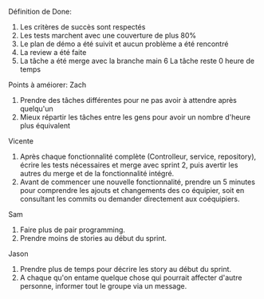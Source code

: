 Définition de Done:
  1. Les critères de succès sont respectés
  2. Les tests marchent avec une couverture de plus 80%
  3. Le plan de démo a été suivit et aucun problème a été rencontré
  4. La review a été faite
  5. La tâche a été merge avec la branche main
  6 La tâche reste 0 heure de temps

Points à améiorer:
Zach
  1. Prendre des tâches différentes pour ne pas avoir à attendre après quelqu'un
  2. Mieux répartir les tâches entre les gens pour avoir un nombre d'heure plus équivalent

Vicente
1. Après chaque fonctionnalité complète (Controlleur, service, repository), écrire les tests nécessaires et merge avec sprint 2, puis avertir les autres du merge et de la fonctionnalité intégré.
2. Avant de commencer une nouvelle fonctionnalité, prendre un 5 minutes pour comprendre les ajouts et changements des co équipier, soit en consultant les commits ou demander directement aux coéquipiers.

Sam
  1. Faire plus de pair programming.
  2. Prendre moins de stories au début du sprint.

Jason
  1. Prendre plus de temps pour décrire les story au début du sprint.
  2. A chaque qu'on entame quelque chose qui pourrait affecter d'autre personne, informer tout le groupe via un message.
